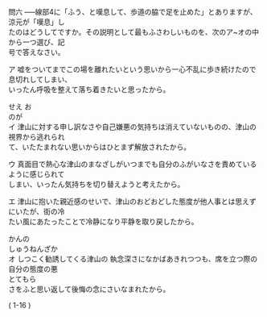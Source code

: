 問六 –––線部4に「ふう、と嘆息して、歩道の脇で足を止めた」とありますが、涼元が「嘆息」し<br>たのはどうしてですか。その説明として最もふさわしいものを、次のア\~オの中から一つ選び、記<br>号で答えなさい。

ア 嘘をついてまでこの場を離れたいという思いから一心不乱に歩き続けたので息切れしてしまい、<br>いったん呼吸を整えて落ち着きたいと思ったから。

せえ お<br>のが<br>イ 津山に対する申し訳なさや自己嫌悪の気持ちは消えていないものの、津山の視界から逃れられ<br>て、いたたまれない思いからはひとまず解放されたから。

ウ 真面目で熱心な津山のまなざしがいつまでも自分のふがいなさを責めているように感じられて<br>しまい、いったん気持ちを切り替えようと考えたから。

エ 津山に抱いた親近感のせいで、津山のおどおどした態度が他人事とは思えずにいたが、街の冷<br>たい風にあたったことで冷静になり平静を取り戻したから。

かんの<br>しゅうねんざか<br>オ しつこく勧誘してくる津山の 執念深さになかばあきれつつも、席を立つ際の自分の態度の悪<br>とてもら<br>さをふと思い返して後悔の念にさいなまれたから。

\( 1\-16 \)
